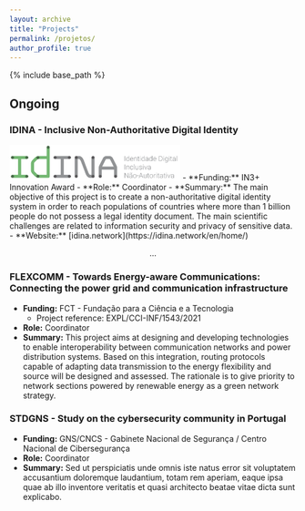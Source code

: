 ```yaml
---
layout: archive
title: "Projects"
permalink: /projetos/
author_profile: true
---
```


{% include base_path %}


## Ongoing

### IDINA - Inclusive Non-Authoritative Digital Identity  
<img src="/images/idi.png" width="300">
- **Funding:** IN3+ Innovation Award 
- **Role:** Coordinator
- **Summary:**
    The main objective of this project is to create a non-authoritative digital identity system in order to reach populations of countries where more than 1 billion people do not possess a legal identity document. The main scientific challenges are related to information security and privacy of sensitive data.
- **Website:** [idina.network](https://idina.network/en/home/)

<p style="text-align: center;">...</p>
 

### FLEXCOMM - Towards Energy-aware Communications: Connecting the power grid and communication infrastructure
- **Funding:** FCT - Fundação para a Ciência e a Tecnologia
    - Project reference: EXPL/CCI-INF/1543/2021
- **Role:** Coordinator
- **Summary:** This project aims at designing and developing technologies to enable interoperability between communication networks and power distribution systems. Based on this integration, routing protocols capable of adapting data transmission to the energy flexibility and source will be designed and assessed. The rationale is to give priority to network sections powered by renewable energy as a green network strategy.


### STDGNS - Study on the cybersecurity community in Portugal
- **Funding:** GNS/CNCS - Gabinete Nacional de Segurança / Centro Nacional de Cibersegurança
- **Role:** Coordinator
- **Summary:** Sed ut perspiciatis unde omnis iste natus error sit voluptatem accusantium doloremque laudantium, totam rem aperiam, eaque ipsa quae ab illo inventore veritatis et quasi architecto beatae vitae dicta sunt explicabo.